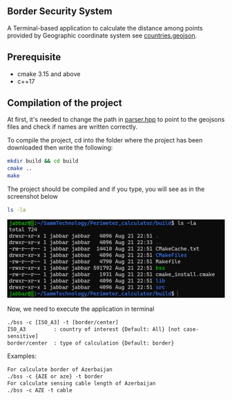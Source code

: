 ## Border Security System

A Terminal-based application to calculate the distance among points provided by Geographic coordinate system see [countries.geojson](https://github.com/JabSYsEmb/Perimeter_calculator/blob/main/src/data/countries.geojson).

## Prerequisite

- cmake 3.15 and above
- c++17 

## Compilation of the project

At first, it's needed to change the path in [parser.hpp](https://github.com/JabSYsEmb/Perimeter_calculator/blob/main/src/parser.hpp#L14) to point to the geojsons files and check if names are written correctly.

To compile the project, cd into the folder where the project has been downloaded then write the following:

``` bash
mkdir build && cd build
cmake ..
make 
```
The project should be compiled and if you type, you will see as in the screenshot below
``` bash 
ls -la 
```
![default trace](./content/screenshot.png)

Now, we need to execute the application in terminal 
``` 
./bss -c [ISO_A3] -t [border/center]
ISO_A3         : country of interest {Default: All} [not case-sensitive]
border/center  : type of calculation {Default: border}
```
Examples:
```
For calculate border of Azerbaijan
./bss -c {AZE or aze} -t border
For calculate sensing cable length of Azerbaijan
./bss -c AZE -t cable
```
